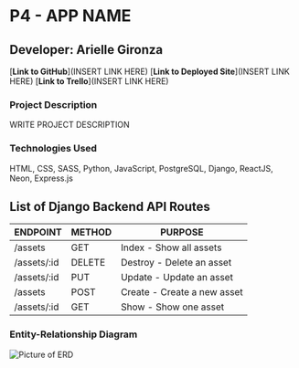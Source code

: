 # **P4 - APP NAME**
## Developer: Arielle Gironza

[**Link to GitHub**](INSERT LINK HERE)
[**Link to Deployed Site**](INSERT LINK HERE)
[**Link to Trello**](INSERT LINK HERE)

### Project Description
WRITE PROJECT DESCRIPTION

### Technologies Used
HTML, CSS, SASS, Python, JavaScript, PostgreSQL, Django, ReactJS, Neon, Express.js

## List of Django Backend API Routes
|ENDPOINT|METHOD|PURPOSE|
|--------|------|-------|
|/assets|GET|Index - Show all assets|
|/assets/:id|DELETE|Destroy - Delete an asset|
|/assets/:id|PUT|Update - Update an asset|
|/assets|POST|Create - Create a new asset|
|/assets/:id|GET|Show - Show one asset|

### Entity-Relationship Diagram
![Picture of ERD]()